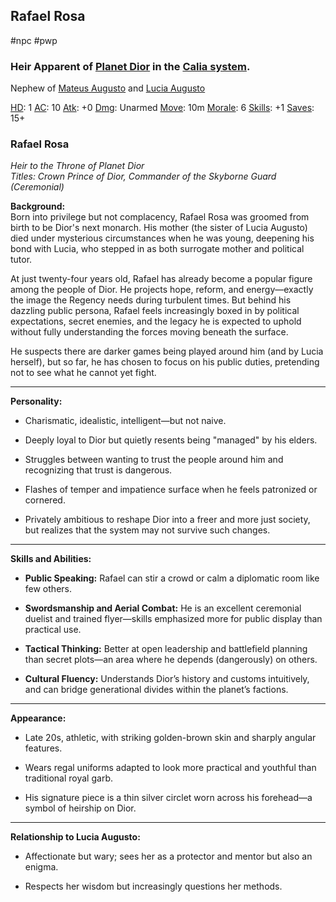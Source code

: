 ## Rafael Rosa

#npc #pwp 
### Heir Apparent of [Planet Dior](../../../Gaming/StarsWithoutNumber/PiratesWithoutPlunder/Dior%20-%20Planet.md) in the [Calia system](:/).

Nephew of [Mateus Augusto](../../../Gaming/StarsWithoutNumber/PiratesWithoutPlunder/Mateus%20Augusto.md) and [Lucia Augusto](../../../Gaming/StarsWithoutNumber/PiratesWithoutPlunder/Lucia%20Augusto.md)

[HD](../../../Gaming/StarsWithoutNumber/Hit%20Dice.md): 1
[AC](../../../Gaming/StarsWithoutNumber/Armor%20Class-1.md): 10
[Atk](../../../Gaming/StarsWithoutNumber/Attack%20Bonus.md): +0
[Dmg](../../../Gaming/StarsWithoutNumber/Damage.md): Unarmed
[Move](../../../Gaming/StarsWithoutNumber/Move.md): 10m
[Morale](../../../Gaming/StarsWithoutNumber/Morale.md): 6
[Skills](../../../Gaming/StarsWithoutNumber/Skills.md): +1
[Saves](../../../Gaming/StarsWithoutNumber/Saves.md): 15+

### **Rafael Rosa**

_Heir to the Throne of Planet Dior_  
_Titles: Crown Prince of Dior, Commander of the Skyborne Guard (Ceremonial)_

**Background:**  
Born into privilege but not complacency, Rafael Rosa was groomed from birth to be Dior's next monarch. His mother (the sister of Lucia Augusto) died under mysterious circumstances when he was young, deepening his bond with Lucia, who stepped in as both surrogate mother and political tutor.

At just twenty-four years old, Rafael has already become a popular figure among the people of Dior. He projects hope, reform, and energy—exactly the image the Regency needs during turbulent times. But behind his dazzling public persona, Rafael feels increasingly boxed in by political expectations, secret enemies, and the legacy he is expected to uphold without fully understanding the forces moving beneath the surface.

He suspects there are darker games being played around him (and by Lucia herself), but so far, he has chosen to focus on his public duties, pretending not to see what he cannot yet fight.

---

**Personality:**

- Charismatic, idealistic, intelligent—but not naive.
    
- Deeply loyal to Dior but quietly resents being "managed" by his elders.
    
- Struggles between wanting to trust the people around him and recognizing that trust is dangerous.
    
- Flashes of temper and impatience surface when he feels patronized or cornered.
    
- Privately ambitious to reshape Dior into a freer and more just society, but realizes that the system may not survive such changes.
    

---

**Skills and Abilities:**

- **Public Speaking:** Rafael can stir a crowd or calm a diplomatic room like few others.
    
- **Swordsmanship and Aerial Combat:** He is an excellent ceremonial duelist and trained flyer—skills emphasized more for public display than practical use.
    
- **Tactical Thinking:** Better at open leadership and battlefield planning than secret plots—an area where he depends (dangerously) on others.
    
- **Cultural Fluency:** Understands Dior’s history and customs intuitively, and can bridge generational divides within the planet’s factions.
    

---

**Appearance:**

- Late 20s, athletic, with striking golden-brown skin and sharply angular features.
    
- Wears regal uniforms adapted to look more practical and youthful than traditional royal garb.
    
- His signature piece is a thin silver circlet worn across his forehead—a symbol of heirship on Dior.
    

---

**Relationship to Lucia Augusto:**

- Affectionate but wary; sees her as a protector and mentor but also an enigma.
    
- Respects her wisdom but increasingly questions her methods.